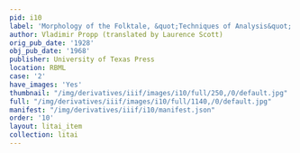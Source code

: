 ```yaml
---
pid: i10
label: 'Morphology of the Folktale, &quot;Techniques of Analysis&quot; '
author: Vladimir Propp (translated by Laurence Scott)
orig_pub_date: '1928'
obj_pub_date: '1968'
publisher: University of Texas Press
location: RBML
case: '2'
have_images: 'Yes'
thumbnail: "/img/derivatives/iiif/images/i10/full/250,/0/default.jpg"
full: "/img/derivatives/iiif/images/i10/full/1140,/0/default.jpg"
manifest: "/img/derivatives/iiif/i10/manifest.json"
order: '10'
layout: litai_item
collection: litai
---
```

